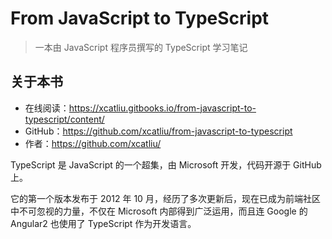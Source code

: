 # From JavaScript to TypeScript

> 一本由 JavaScript 程序员撰写的 TypeScript 学习笔记

## 关于本书

- 在线阅读：https://xcatliu.gitbooks.io/from-javascript-to-typescript/content/
- GitHub：https://github.com/xcatliu/from-javascript-to-typescript
- 作者：https://github.com/xcatliu/

TypeScript 是 JavaScript 的一个超集，由 Microsoft 开发，代码开源于 GitHub 上。

它的第一个版本发布于 2012 年 10 月，经历了多次更新后，现在已成为前端社区中不可忽视的力量，不仅在 Microsoft 内部得到广泛运用，而且连 Google 的 Angular2 也使用了 TypeScript 作为开发语言。
